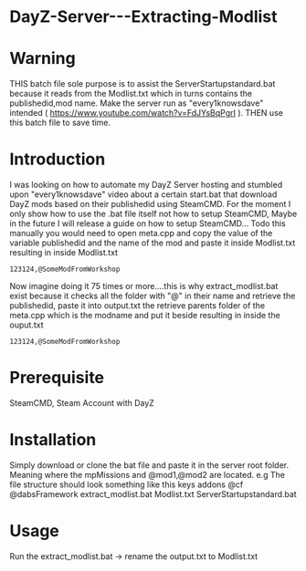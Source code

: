 # DayZ-Server---Extracting-Modlist

# Warning
THIS batch file sole purpose is to assist the ServerStartupstandard.bat because it reads from the Modlist.txt which in turns contains the publishedid,mod name.
Make the server run as "every1knowsdave" intended ( https://www.youtube.com/watch?v=FdJYsBqPgrI ). THEN use this batch file to save time.

# Introduction
I was looking on how to automate my DayZ Server hosting and stumbled upon "every1knowsdave" video about a certain start.bat that download DayZ mods based on their publishedid using SteamCMD. For the moment I only show how to use the .bat file itself not how to setup SteamCMD, Maybe in the future I will release a guide on how to setup SteamCMD...
Todo this manually you would need to open meta.cpp and copy the value of the variable publishedid and the name of the mod and paste it inside Modlist.txt resulting in inside Modlist.txt
```
123124,@SomeModFromWorkshop
```

Now imagine doing it 75 times or more....this is why extract_modlist.bat exist because it checks all the folder with "@" in their name and retrieve the publishedid, paste it into output.txt the retrieve parents folder of the meta.cpp which is the modname and put it beside resulting in inside the ouput.txt
```
123124,@SomeModFromWorkshop
```

# Prerequisite
SteamCMD, Steam Account with DayZ

# Installation
Simply download or clone the bat file and paste it in the server root folder. Meaning where the mpMissions and @mod1,@mod2 are located.
e.g The file structure should look something like this
keys
addons
@cf
@dabsFramework
extract_modlist.bat
Modlist.txt
ServerStartupstandard.bat

# Usage
Run the extract_modlist.bat -> rename the output.txt to Modlist.txt
